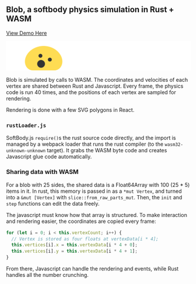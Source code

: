 ## Blob, a softbody physics simulation in Rust + WASM

[View Demo Here](https://blob.gkaemmer.com)

<img src="screenshot.png" />

Blob is simulated by calls to WASM. The coordinates and velocities of each vertex are shared between Rust and Javascript. Every frame, the physics code is run 40 times, and the positions of each vertex are sampled for rendering.

Rendering is done with a few SVG polygons in React.

### `rustLoader.js`

SoftBody.js `require()`s the rust source code directly, and the import is managed by a webpack loader that runs the rust compiler (to the `wasm32-unknown-unknown` target). It grabs the WASM byte code and creates Javascript glue code automatically.

### Sharing data with WASM

For a blob with 25 sides, the shared data is a Float64Array with 100 (25 * 5) items in it. In rust, this memory is passed in as a `*mut Vertex`, and turned into a `&mut [Vertex]` with `slice::from_raw_parts_mut`. Then, the `init` and `step` functions can edit the data freely.

The javascript must know how that array is structured. To make interaction and rendering easier, the coordinates are copied every frame:
```js
for (let i = 0; i < this.vertexCount; i++) {
  // Vertex is stored as four floats at vertexData[i * 4];
  this.vertices[i].x = this.vertexData[i * 4 + 0];
  this.vertices[i].y = this.vertexData[i * 4 + 1];
}
```

From there, Javascript can handle the rendering and events, while Rust handles all the number crunching.
